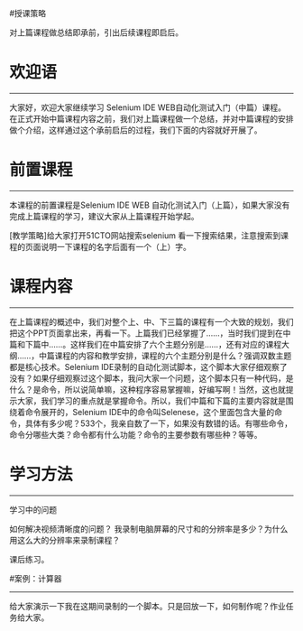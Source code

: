 #授课策略

对上篇课程做总结即承前，引出后续课程即启后。

# 欢迎语

---
大家好，欢迎大家继续学习 Selenium IDE WEB自动化测试入门（中篇）课程。在正式开始中篇课程内容之前，我们对上篇课程做一个总结，并对中篇课程的安排做个介绍，这样通过这个承前启后的过程，我们下面的内容就好开展了。

# 前置课程

---
本课程的前置课程是Selenium IDE WEB 自动化测试入门（上篇），如果大家没有完成上篇课程的学习，建议大家从上篇课程开始学起。

[教学策略]给大家打开51CTO网站搜索selenium 看一下搜索结果，注意搜索到课程的页面说明一下课程的名字后面有一个（上）字。

# 课程内容

---
在上篇课程的概述中，我们对整个上、中、下三篇的课程有一个大致的规划，我们把这个PPT页面拿出来，再看一下。上篇我们已经掌握了……，当时我们提到在中篇和下篇中……。这样我们在中篇安排了六个主题分别是……，还有对应的课程大纲……，中篇课程的内容和教学安排，课程的六个主题分别是什么？强调双数主题都是核心技术。Selenium IDE录制的自动化测试脚本，这个脚本大家仔细观察了没有？如果仔细观察过这个脚本，我问大家一个问题，这个脚本只有一种代码，是什么？是命令，所以说简单嘛，这种程序容易掌握嘛，好编写啊！当然，这也就提示大家，我们学习的重点就是掌握命令。所以，我们中篇和下篇的主要内容就是围绕着命令展开的，Selenium IDE中的命令叫Selenese，这个里面包含大量的命令，具体有多少呢？533个，我亲自数了一下，如果没有数错的话。有哪些命令，命令分哪些大类？命令都有什么功能？命令的主要参数有哪些种？等等。

# 学习方法

---
学习中的问题

如何解决视频清晰度的问题？
我录制电脑屏幕的尺寸和的分辨率是多少？为什么用这么大的分辨率来录制课程？

课后练习。

#案例：计算器

---
给大家演示一下我在这期间录制的一个脚本。只是回放一下，如何制作呢？作业任务给大家。
